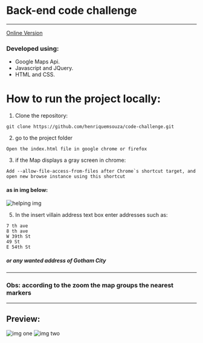 # Back-end code challenge
***
[Online  Version](https://backend-ddde0.firebaseapp.com/ "more")

### Developed using:
* Google Maps Api.
* Javascript and JQuery.
* HTML and CSS.


# How  to run the project locally:
1. Clone the repository:
```
git clone https://github.com/henriquemsouza/code-challenge.git
 ```

2. go to the project folder
 ```
Open the index.html file in google chrome or firefox
 ```
 
3. if the Map displays a gray screen in chrome:
 ```
Add --allow-file-access-from-files after Chrome`s shortcut target, and open new browse instance using this shortcut
 ```
 #### as in img below:
 ![helping img](https://github.com/henriquemsouza/images/blob/master/ch.png?raw=true)

 
 5. In the insert villain address text box enter addresses such as:
 ```
 7 th ave
8 th ave
W 39th St
49 St
E 54th St
 ```
 ##### or any wanted address of Gotham City
***
### Obs: according to the zoom the map groups the nearest markers
***
## Preview:
![img one](https://github.com/henriquemsouza/images/blob/master/bat1.JPG?raw=true)
![img two](https://github.com/henriquemsouza/images/blob/master/bat2.JPG?raw=true)


